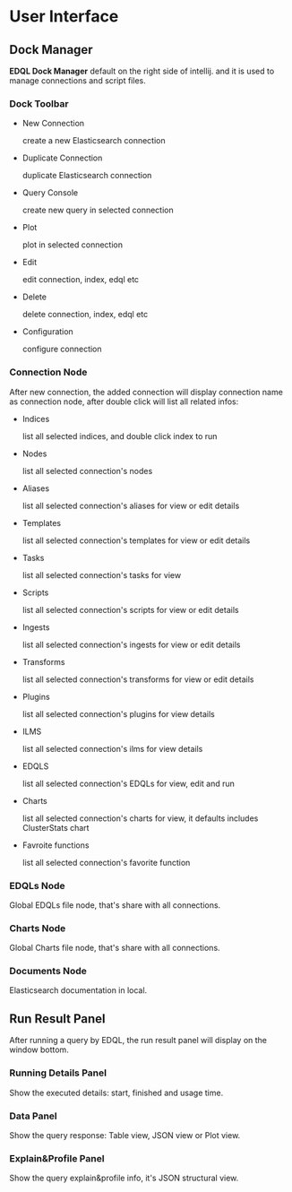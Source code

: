 # User Interface

## Dock Manager

**EDQL Dock Manager** default on the right side of intellij. and it is used to manage connections and
script files.

### Dock Toolbar

- New Connection

  create a new Elasticsearch connection
- Duplicate Connection

  duplicate Elasticsearch connection
- Query Console

  create new query in selected connection
- Plot

  plot in selected connection
- Edit

  edit connection, index, edql etc
- Delete

  delete connection, index, edql etc
- Configuration

  configure connection

### Connection Node

After new connection, the added connection will display connection name as connection node, after double click will list
all related infos:

- Indices

  list all selected indices, and double click index to run
- Nodes

  list all selected connection's nodes
- Aliases

  list all selected connection's aliases for view or edit details
- Templates

  list all selected connection's templates for view or edit details
- Tasks

  list all selected connection's tasks for view

- Scripts

  list all selected connection's scripts for view or edit details
- Ingests

  list all selected connection's ingests for view or edit details
- Transforms

  list all selected connection's transforms for view or edit details
- Plugins

  list all selected connection's plugins for view details
- ILMS

  list all selected connection's ilms for view details
- EDQLS

  list all selected connection's EDQLs for view, edit and run
- Charts

  list all selected connection's charts for view, it defaults includes ClusterStats chart
- Favroite functions

  list all selected connection's favorite function

### EDQLs Node

Global EDQLs file node, that's share with all connections.

### Charts Node

Global Charts file node, that's share with all connections.

### Documents Node

Elasticsearch documentation in local.

## Run Result Panel

After running a query by EDQL, the run result panel will display on the window bottom.

### Running Details Panel

Show the executed details: start, finished and usage time.

### Data Panel

Show the query response: Table view, JSON view or Plot view.

### Explain&Profile Panel

Show the query explain&profile info, it's JSON structural view.